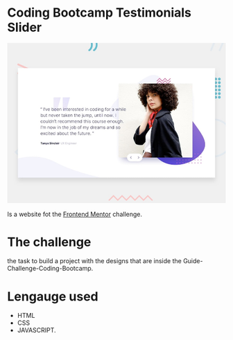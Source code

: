 # Coding Bootcamp Testimonials Slider
![Design preview for the Coding Bootcamp Testimonials Slider coding challenge](./design/desktop-preview.jpg)

Is a website fot the [Frontend Mentor](https://www.frontendmentor.io/challenges) challenge.

# The challenge
 the task to build a project with the designs that are inside the Guide-Challenge-Coding-Bootcamp.

 # Lengauge used
- HTML
- CSS
- JAVASCRIPT.